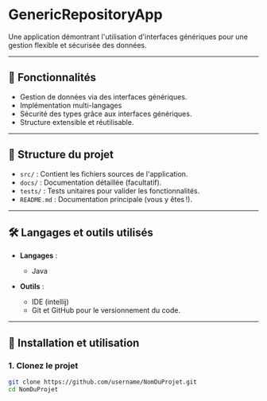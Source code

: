# GenericRepositoryApp 
Une application démontrant l'utilisation d'interfaces génériques pour une gestion flexible et sécurisée des données.

---

## 🚀 Fonctionnalités
- Gestion de données via des interfaces génériques.
- Implémentation multi-langages 
- Sécurité des types grâce aux interfaces génériques.
- Structure extensible et réutilisable.

---

## 📂 Structure du projet
- `src/` : Contient les fichiers sources de l'application.
- `docs/` : Documentation détaillée (facultatif).
- `tests/` : Tests unitaires pour valider les fonctionnalités.
- `README.md` : Documentation principale (vous y êtes !).

---

## 🛠️ Langages et outils utilisés
- **Langages** :
    - Java
   
- **Outils** :
    - IDE (intellij)
    - Git et GitHub pour le versionnement du code.

---

## 📖 Installation et utilisation

### 1. Clonez le projet
```bash
git clone https://github.com/username/NomDuProjet.git
cd NomDuProjet
